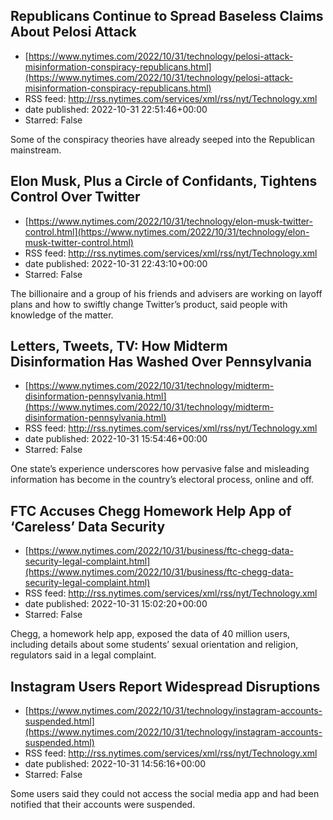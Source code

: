 ## Republicans Continue to Spread Baseless Claims About Pelosi Attack
 - [https://www.nytimes.com/2022/10/31/technology/pelosi-attack-misinformation-conspiracy-republicans.html](https://www.nytimes.com/2022/10/31/technology/pelosi-attack-misinformation-conspiracy-republicans.html)
 - RSS feed: http://rss.nytimes.com/services/xml/rss/nyt/Technology.xml
 - date published: 2022-10-31 22:51:46+00:00
 - Starred: False

Some of the conspiracy theories have already seeped into the Republican mainstream.

## Elon Musk, Plus a Circle of Confidants, Tightens Control Over Twitter
 - [https://www.nytimes.com/2022/10/31/technology/elon-musk-twitter-control.html](https://www.nytimes.com/2022/10/31/technology/elon-musk-twitter-control.html)
 - RSS feed: http://rss.nytimes.com/services/xml/rss/nyt/Technology.xml
 - date published: 2022-10-31 22:43:10+00:00
 - Starred: False

The billionaire and a group of his friends and advisers are working on layoff plans and how to swiftly change Twitter’s product, said people with knowledge of the matter.

## Letters, Tweets, TV: How Midterm Disinformation Has Washed Over Pennsylvania
 - [https://www.nytimes.com/2022/10/31/technology/midterm-disinformation-pennsylvania.html](https://www.nytimes.com/2022/10/31/technology/midterm-disinformation-pennsylvania.html)
 - RSS feed: http://rss.nytimes.com/services/xml/rss/nyt/Technology.xml
 - date published: 2022-10-31 15:54:46+00:00
 - Starred: False

One state’s experience underscores how pervasive false and misleading information has become in the country’s electoral process, online and off.

## FTC Accuses Chegg Homework Help App of ‘Careless’ Data Security
 - [https://www.nytimes.com/2022/10/31/business/ftc-chegg-data-security-legal-complaint.html](https://www.nytimes.com/2022/10/31/business/ftc-chegg-data-security-legal-complaint.html)
 - RSS feed: http://rss.nytimes.com/services/xml/rss/nyt/Technology.xml
 - date published: 2022-10-31 15:02:20+00:00
 - Starred: False

Chegg, a homework help app, exposed the data of 40 million users, including details about some students’ sexual orientation and religion, regulators said in a legal complaint.

## Instagram Users Report Widespread Disruptions
 - [https://www.nytimes.com/2022/10/31/technology/instagram-accounts-suspended.html](https://www.nytimes.com/2022/10/31/technology/instagram-accounts-suspended.html)
 - RSS feed: http://rss.nytimes.com/services/xml/rss/nyt/Technology.xml
 - date published: 2022-10-31 14:56:16+00:00
 - Starred: False

Some users said they could not access the social media app and had been notified that their accounts were suspended.
